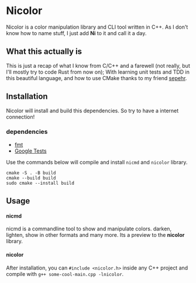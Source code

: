 # Nicolor
Nicolor is a color manipulation library and CLI tool written in C++.
As I don't know how to name stuff, I just add **Ni** to it and call it a day.  

## What this actually is
This is just a recap of what I know from C/C++ and a farewell (not really, but I'll mostly try to code Rust from now on);
With learning unit tests and TDD in this beautiful language, and how to use CMake thanks to my friend [sepehr](https://github.com/Sephixum).

## Installation
Nicolor will install and build this dependencies. So try to have a internet connection!
### dependencies
- [fmt](https://github.com/fmtlib/fmt)  
- [Google Tests](https://github.com/google/googletest)  

Use the commands below will compile and install `nicmd` and `nicolor` library.  
```
cmake -S . -B build
cmake --build build
sudo cmake --install build
```
## Usage
#### nicmd
nicmd is a commandline tool to show and manipulate colors. darken, lighten, show in other formats and many more. Its a preview to the **nicolor** library.
#### nicolor
After installation, you can `#include <nicolor.h>` inside any C++ project and compile with `g++ some-cool-main.cpp -lnicolor`.
